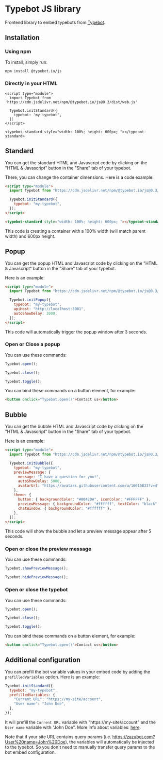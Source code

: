 # Typebot JS library

Frontend library to embed typebots from [Typebot](https://www.typebot.io/).

## Installation

### Using npm

To install, simply run:

```bash
npm install @typebot.io/js
```

### Directly in your HTML

```
<script type="module">
  import Typebot from 'https://cdn.jsdelivr.net/npm/@typebot.io/js@0.3/dist/web.js'

  Typebot.initStandard({
    typebot: 'my-typebot',
  })
</script>

<typebot-standard style="width: 100%; height: 600px; "></typebot-standard>
```

## Standard

You can get the standard HTML and Javascript code by clicking on the "HTML & Javascript" button in the "Share" tab of your typebot.

There, you can change the container dimensions. Here is a code example:

```html
<script type="module">
  import Typebot from "https://cdn.jsdelivr.net/npm/@typebot.io/js@0.3/dist/web.js";

  Typebot.initStandard({
    typebot: "my-typebot",
  });
</script>

<typebot-standard style="width: 100%; height: 600px; "></typebot-standard>
```

This code is creating a container with a 100% width (will match parent width) and 600px height.

## Popup

You can get the popup HTML and Javascript code by clicking on the "HTML & Javascript" button in the "Share" tab of your typebot.

Here is an example:

```html
<script type="module">
  import Typebot from "https://cdn.jsdelivr.net/npm/@typebot.io/js@0.3/dist/web.js";

  Typebot.initPopup({
    typebot: "my-typebot",
    apiHost: "http://localhost:3001",
    autoShowDelay: 3000,
  });
</script>
```

This code will automatically trigger the popup window after 3 seconds.

### Open or Close a popup

You can use these commands:

```js
Typebot.open();
```

```js
Typebot.close();
```

```js
Typebot.toggle();
```

You can bind these commands on a button element, for example:

```html
<button onclick="Typebot.open()">Contact us</button>
```

## Bubble

You can get the bubble HTML and Javascript code by clicking on the "HTML & Javascript" button in the "Share" tab of your typebot.

Here is an example:

```html
<script type="module">
  import Typebot from "https://cdn.jsdelivr.net/npm/@typebot.io/js@0.3/dist/web.js";

  Typebot.initBubble({
    typebot: "my-typebot",
    previewMessage: {
      message: "I have a question for you!",
      autoShowDelay: 5000,
      avatarUrl: "https://avatars.githubusercontent.com/u/16015833?v=4",
    },
    theme: {
      button: { backgroundColor: "#0042DA", iconColor: "#FFFFFF" },
      previewMessage: { backgroundColor: "#ffffff", textColor: "black" },
      chatWindow: { backgroundColor: "#ffffff" },
    },
  });
</script>
```

This code will show the bubble and let a preview message appear after 5 seconds.

### Open or close the preview message

You can use these commands:

```js
Typebot.showPreviewMessage();
```

```js
Typebot.hidePreviewMessage();
```

### Open or close the typebot

You can use these commands:

```js
Typebot.open();
```

```js
Typebot.close();
```

```js
Typebot.toggle();
```

You can bind these commands on a button element, for example:

```html
<button onclick="Typebot.open()">Contact us</button>
```

## Additional configuration

You can prefill the bot variable values in your embed code by adding the `prefilledVariables` option. Here is an example:

```js
Typebot.initStandard({
  typebot: "my-typebot",
  prefilledVariables: {
    "Current URL": "https://my-site/account",
    "User name": "John Doe",
  },
});
```

It will prefill the `Current URL` variable with "https://my-site/account" and the `User name` variable with "John Doe". More info about variables: [here](/editor/variables).

Note that if your site URL contains query params (i.e. https://zazubot.com?User%20name=John%20Doe), the variables will automatically be injected to the typebot. So you don't need to manually transfer query params to the bot embed configuration.
